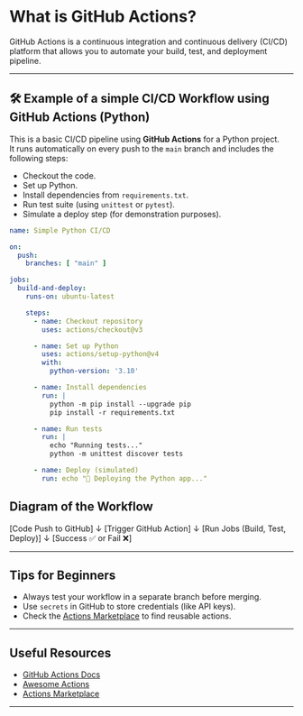 <!-- omit in toc -->
# What is GitHub Actions?

GitHub Actions is a continuous integration and continuous delivery (CI/CD) platform that allows you to automate your build, test, and deployment pipeline.

---

## 🛠️ Example of a simple CI/CD Workflow using GitHub Actions (Python)

This is a basic CI/CD pipeline using **GitHub Actions** for a Python project.  
It runs automatically on every push to the `main` branch and includes the following steps:

- Checkout the code.
- Set up Python.
- Install dependencies from `requirements.txt`.
- Run test suite (using `unittest` or `pytest`).
- Simulate a deploy step (for demonstration purposes).

```yaml
name: Simple Python CI/CD

on:
  push:
    branches: [ "main" ]

jobs:
  build-and-deploy:
    runs-on: ubuntu-latest

    steps:
      - name: Checkout repository
        uses: actions/checkout@v3

      - name: Set up Python
        uses: actions/setup-python@v4
        with:
          python-version: '3.10'

      - name: Install dependencies
        run: |
          python -m pip install --upgrade pip
          pip install -r requirements.txt

      - name: Run tests
        run: |
          echo "Running tests..."
          python -m unittest discover tests

      - name: Deploy (simulated)
        run: echo "🚀 Deploying the Python app..."
```

## Diagram of the Workflow

[Code Push to GitHub]
         ↓
[Trigger GitHub Action]
         ↓
[Run Jobs (Build, Test, Deploy)]
         ↓
[Success ✅ or Fail ❌]

---

## Tips for Beginners

- Always test your workflow in a separate branch before merging.
- Use `secrets` in GitHub to store credentials (like API keys).
- Check the [Actions Marketplace](https://github.com/marketplace?type=actions) to find reusable actions.

---

## Useful Resources

- [GitHub Actions Docs](https://docs.github.com/en/actions)
- [Awesome Actions](https://github.com/sdras/awesome-actions)
- [Actions Marketplace](https://github.com/marketplace?type=actions)

---



